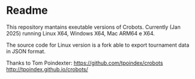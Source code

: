 # Readme

This repository mantains exeutable versions of Crobots. 
Currently (Jan 2025) running Linux X64, Windows X64, Mac ARM64 e X64.

The source code for Linux version is a fork able to export tournament data in JSON format.

Thanks to Tom Poindexter:
https://github.com/tpoindex/crobots
http://tpoindex.github.io/crobots/
